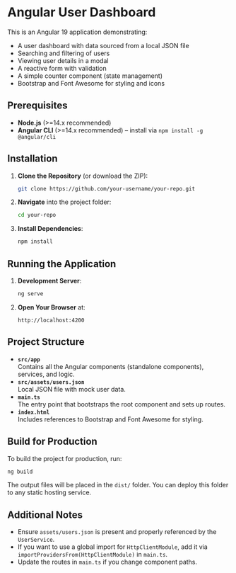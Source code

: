 # Angular User Dashboard

This is an Angular 19 application demonstrating:

- A user dashboard with data sourced from a local JSON file
- Searching and filtering of users
- Viewing user details in a modal
- A reactive form with validation
- A simple counter component (state management)
- Bootstrap and Font Awesome for styling and icons

## Prerequisites

- **Node.js** (>=14.x recommended)
- **Angular CLI** (>=14.x recommended) – install via `npm install -g @angular/cli`

## Installation

1. **Clone the Repository** (or download the ZIP):
   ```bash
   git clone https://github.com/your-username/your-repo.git
   ```
2. **Navigate** into the project folder:
   ```bash
   cd your-repo
   ```
3. **Install Dependencies**:
   ```bash
   npm install
   ```

## Running the Application

1. **Development Server**:
   ```bash
   ng serve
   ```
2. **Open Your Browser** at:
   ```
   http://localhost:4200
   ```

## Project Structure

- **`src/app`**  
  Contains all the Angular components (standalone components), services, and logic.
- **`src/assets/users.json`**  
  Local JSON file with mock user data.
- **`main.ts`**  
  The entry point that bootstraps the root component and sets up routes.
- **`index.html`**  
  Includes references to Bootstrap and Font Awesome for styling.

## Build for Production

To build the project for production, run:

```bash
ng build
```

The output files will be placed in the `dist/` folder. You can deploy this folder to any static hosting service.

## Additional Notes

- Ensure `assets/users.json` is present and properly referenced by the `UserService`.
- If you want to use a global import for `HttpClientModule`, add it via `importProvidersFrom(HttpClientModule)` in `main.ts`.
- Update the routes in `main.ts` if you change component paths.
